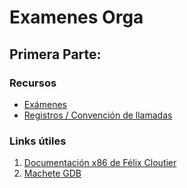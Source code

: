 # Examenes Orga

## Primera Parte:
### Recursos

- [Exámenes](./primeros_parciales/)
- [Registros / Convención de llamadas](./primeros_parciales/img/)

### Links útiles

1. [Documentación x86 de Félix Cloutier](https://www.felixcloutier.com/x86/)
2. [Machete GDB](https://macapiaggio.github.io/gdb-guide/)
